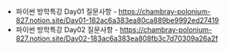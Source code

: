 - 파이썬 방학특강 Day01 질문사항 - https://chambray-polonium-827.notion.site/Day01-182ac6a383ea80ca889be9992ed27419 <br>
- 파이썬 방학특강 Day02 질문사항 - https://chambray-polonium-827.notion.site/Day02-183ac6a383ea808fb3c7d70309a26a2f <br>